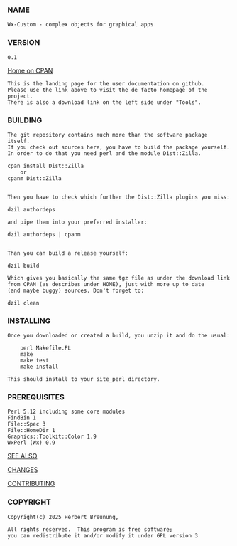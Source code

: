 ### NAME

    Wx-Custom - complex objects for graphical apps

### VERSION

    0.1

[Home on CPAN](https://metacpan.org/pod/Wx::Custom)

    This is the landing page for the user documentation on github.
    Please use the link above to visit the de facto homepage of the project.
    There is also a download link on the left side under "Tools".


### BUILDING

    The git repository contains much more than the software package itself.
    If you check out sources here, you have to build the package yourself.
    In order to do that you need perl and the module Dist::Zilla.

    cpan install Dist::Zilla
        or
    cpanm Dist::Zilla


    Then you have to check which further the Dist::Zilla plugins you miss:

    dzil authordeps

    and pipe them into your preferred installer:

    dzil authordeps | cpanm


    Than you can build a release yourself:

    dzil build

    Which gives you basically the same tgz file as under the download link
    from CPAN (as describes under HOME), just with more up to date
    (and maybe buggy) sources. Don't forget to:

    dzil clean


### INSTALLING

    Once you downloaded or created a build, you unzip it and do the usual:

        perl Makefile.PL
        make
        make test
        make install

    This should install to your site_perl directory.


### PREREQUISITES

    Perl 5.12 including some core modules
    FindBin 1
    File::Spec 3
    File::HomeDir 1
    Graphics::Toolkit::Color 1.9
    WxPerl (Wx) 0.9

[SEE ALSO](https://lichtkind.de/code)

[CHANGES](https://github.com/lichtkind/Wx-Custom/blob/main/Changes)

[CONTRIBUTING](https://github.com/lichtkind/Wx-Custom/blob/main/CONTRIBUTING)

### COPYRIGHT

    Copyright(c) 2025 Herbert Breunung,

    All rights reserved.  This program is free software;
    you can redistribute it and/or modify it under GPL version 3
